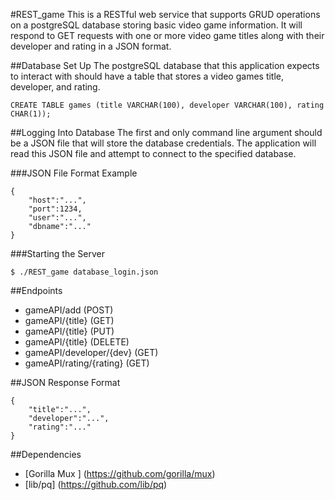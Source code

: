 #REST_game
This is a RESTful web service that supports GRUD operations on
a postgreSQL database storing basic video game information. It
will respond to GET requests with one or more video game titles along
with their developer and rating in a JSON format.

##Database Set Up
The postgreSQL database that this application expects to interact
with should have a table that stores a video games title, developer,
and rating. 

```
CREATE TABLE games (title VARCHAR(100), developer VARCHAR(100), rating CHAR(1));
```

##Logging Into Database
The first and only command line argument should be a JSON file that will store
the database credentials. The application will read this JSON file and attempt
to connect to the specified database. 

###JSON File Format Example
```
{
	"host":"...",
	"port":1234,
	"user":"...",
	"dbname":"..."
}
```

###Starting the Server
```
$ ./REST_game database_login.json
```

##Endpoints
* gameAPI/add             (POST)
* gameAPI/{title}         (GET)
* gameAPI/{title}         (PUT)
* gameAPI/{title}         (DELETE)
* gameAPI/developer/{dev} (GET)
* gameAPI/rating/{rating} (GET)

##JSON Response Format
```
{
	"title":"...",
	"developer":"...",
	"rating":"..."
}
```

##Dependencies
* [Gorilla Mux ] (https://github.com/gorilla/mux)
* [lib/pq] (https://github.com/lib/pq)










